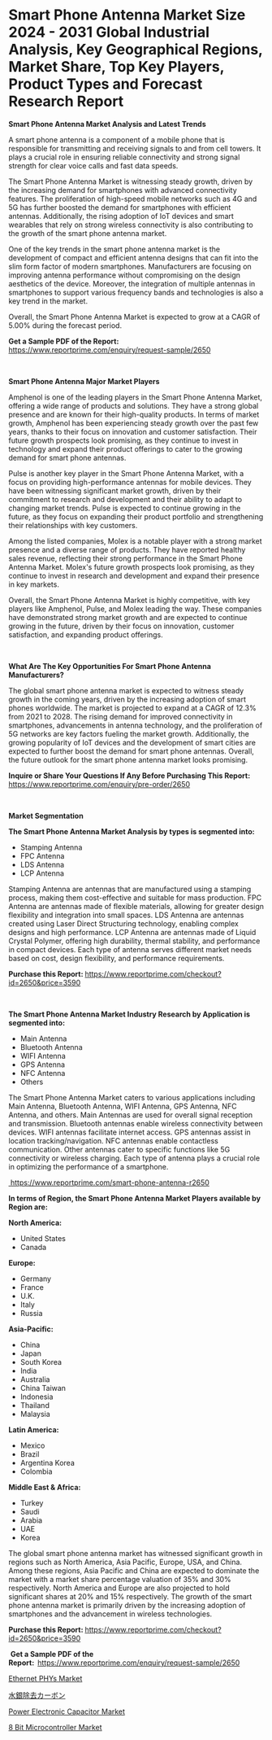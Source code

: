 <p><h1>Smart Phone Antenna Market Size 2024 - 2031 Global Industrial Analysis, Key Geographical Regions, Market Share, Top Key Players, Product Types and Forecast Research Report</h1></p><p><strong>Smart Phone Antenna Market Analysis and Latest Trends</strong></p>
<p><p>A smart phone antenna is a component of a mobile phone that is responsible for transmitting and receiving signals to and from cell towers. It plays a crucial role in ensuring reliable connectivity and strong signal strength for clear voice calls and fast data speeds.</p><p>The Smart Phone Antenna Market is witnessing steady growth, driven by the increasing demand for smartphones with advanced connectivity features. The proliferation of high-speed mobile networks such as 4G and 5G has further boosted the demand for smartphones with efficient antennas. Additionally, the rising adoption of IoT devices and smart wearables that rely on strong wireless connectivity is also contributing to the growth of the smart phone antenna market.</p><p>One of the key trends in the smart phone antenna market is the development of compact and efficient antenna designs that can fit into the slim form factor of modern smartphones. Manufacturers are focusing on improving antenna performance without compromising on the design aesthetics of the device. Moreover, the integration of multiple antennas in smartphones to support various frequency bands and technologies is also a key trend in the market.</p><p>Overall, the Smart Phone Antenna Market is expected to grow at a CAGR of 5.00% during the forecast period.</p></p>
<p><strong>Get a Sample PDF of the Report:&nbsp;</strong> <a href="https://www.reportprime.com/enquiry/request-sample/2650">https://www.reportprime.com/enquiry/request-sample/2650</a></p>
<p>&nbsp;</p>
<p><strong>Smart Phone Antenna Major Market Players</strong></p>
<p><p>Amphenol is one of the leading players in the Smart Phone Antenna Market, offering a wide range of products and solutions. They have a strong global presence and are known for their high-quality products. In terms of market growth, Amphenol has been experiencing steady growth over the past few years, thanks to their focus on innovation and customer satisfaction. Their future growth prospects look promising, as they continue to invest in technology and expand their product offerings to cater to the growing demand for smart phone antennas.</p><p>Pulse is another key player in the Smart Phone Antenna Market, with a focus on providing high-performance antennas for mobile devices. They have been witnessing significant market growth, driven by their commitment to research and development and their ability to adapt to changing market trends. Pulse is expected to continue growing in the future, as they focus on expanding their product portfolio and strengthening their relationships with key customers.</p><p>Among the listed companies, Molex is a notable player with a strong market presence and a diverse range of products. They have reported healthy sales revenue, reflecting their strong performance in the Smart Phone Antenna Market. Molex's future growth prospects look promising, as they continue to invest in research and development and expand their presence in key markets.</p><p>Overall, the Smart Phone Antenna Market is highly competitive, with key players like Amphenol, Pulse, and Molex leading the way. These companies have demonstrated strong market growth and are expected to continue growing in the future, driven by their focus on innovation, customer satisfaction, and expanding product offerings.</p></p>
<p>&nbsp;</p>
<p><strong>What Are The Key Opportunities For Smart Phone Antenna Manufacturers?</strong></p>
<p><p>The global smart phone antenna market is expected to witness steady growth in the coming years, driven by the increasing adoption of smart phones worldwide. The market is projected to expand at a CAGR of 12.3% from 2021 to 2028. The rising demand for improved connectivity in smartphones, advancements in antenna technology, and the proliferation of 5G networks are key factors fueling the market growth. Additionally, the growing popularity of IoT devices and the development of smart cities are expected to further boost the demand for smart phone antennas. Overall, the future outlook for the smart phone antenna market looks promising.</p></p>
<p><strong>Inquire or Share Your Questions If Any Before Purchasing This Report:</strong> <a href="https://www.reportprime.com/enquiry/pre-order/2650">https://www.reportprime.com/enquiry/pre-order/2650</a></p>
<p>&nbsp;</p>
<p><strong>Market Segmentation</strong></p>
<p><strong>The Smart Phone Antenna Market Analysis by types is segmented into:</strong></p>
<p><ul><li>Stamping Antenna</li><li>FPC Antenna</li><li>LDS Antenna</li><li>LCP Antenna</li></ul></p>
<p><p>Stamping Antenna are antennas that are manufactured using a stamping process, making them cost-effective and suitable for mass production. FPC Antenna are antennas made of flexible materials, allowing for greater design flexibility and integration into small spaces. LDS Antenna are antennas created using Laser Direct Structuring technology, enabling complex designs and high performance. LCP Antenna are antennas made of Liquid Crystal Polymer, offering high durability, thermal stability, and performance in compact devices. Each type of antenna serves different market needs based on cost, design flexibility, and performance requirements.</p></p>
<p><strong>Purchase this Report:&nbsp;</strong><a href="https://www.reportprime.com/checkout?id=2650&price=3590">https://www.reportprime.com/checkout?id=2650&price=3590</a></p>
<p>&nbsp;</p>
<p><strong>The Smart Phone Antenna Market Industry Research by Application is segmented into:</strong></p>
<p><ul><li>Main Antenna</li><li>Bluetooth Antenna</li><li>WIFI Antenna</li><li>GPS Antenna</li><li>NFC Antenna</li><li>Others</li></ul></p>
<p><p>The Smart Phone Antenna Market caters to various applications including Main Antenna, Bluetooth Antenna, WIFI Antenna, GPS Antenna, NFC Antenna, and others. Main Antennas are used for overall signal reception and transmission. Bluetooth antennas enable wireless connectivity between devices. WIFI antennas facilitate internet access. GPS antennas assist in location tracking/navigation. NFC antennas enable contactless communication. Other antennas cater to specific functions like 5G connectivity or wireless charging. Each type of antenna plays a crucial role in optimizing the performance of a smartphone.</p></p>
<p><a href="https://www.reportprime.com/smart-phone-antenna-r2650">&nbsp;https://www.reportprime.com/smart-phone-antenna-r2650</a></p>
<p><strong>In terms of Region, the Smart Phone Antenna Market Players available by Region are:</strong></p>
<p>
    <p> <strong> North America: </strong>
        <ul>
            <li>United States</li>
            <li>Canada</li>
        </ul>
        </p> 
    <p> <strong> Europe: </strong>
        <ul>
            <li>Germany</li>
            <li>France</li>
            <li>U.K.</li>
            <li>Italy</li>
            <li>Russia</li>
        </ul>
        </p> 
    <p> <strong> Asia-Pacific: </strong>
        <ul>
            <li>China</li>
            <li>Japan</li>
            <li>South Korea</li>
            <li>India</li>
            <li>Australia</li>
            <li>China Taiwan</li>
            <li>Indonesia</li>
            <li>Thailand</li>
            <li>Malaysia</li>
        </ul>
        </p> 
    <p> <strong> Latin America: </strong>
        <ul>
            <li>Mexico</li>
            <li>Brazil</li>
            <li>Argentina Korea</li>
            <li>Colombia</li>
        </ul>
        </p> 
    <p> <strong> Middle East & Africa: </strong>
        <ul>
            <li>Turkey</li>
            <li>Saudi</li>
            <li>Arabia</li>
            <li>UAE</li>
            <li>Korea</li>
        </ul>
    </p>
    </p>
<p><p>The global smart phone antenna market has witnessed significant growth in regions such as North America, Asia Pacific, Europe, USA, and China. Among these regions, Asia Pacific and China are expected to dominate the market with a market share percentage valuation of 35% and 30% respectively. North America and Europe are also projected to hold significant shares at 20% and 15% respectively. The growth of the smart phone antenna market is primarily driven by the increasing adoption of smartphones and the advancement in wireless technologies.</p></p>
<p><strong>Purchase this Report: </strong><a href="https://www.reportprime.com/checkout?id=2650&price=3590">https://www.reportprime.com/checkout?id=2650&price=3590</a></p>
<p>&nbsp;<strong>Get a Sample PDF of the Report:&nbsp;&nbsp;</strong><a href="https://www.reportprime.com/enquiry/request-sample/2650">https://www.reportprime.com/enquiry/request-sample/2650</a></p>
<p><strong></strong></p>
<p><p><a href="https://github.com/nandosuryapratama/Market-Research-Report-List-2/blob/main/ethernet-phys-market.md">Ethernet PHYs Market</a></p><p><a href="https://github.com/RodHoppe07/Market-Research-Report-List-3/blob/main/800255082914.md">水銀除去カーボン</a></p><p><a href="https://github.com/ofpaqrof92/Market-Research-Report-List-1/blob/main/power-electronic-capacitor-market.md">Power Electronic Capacitor Market</a></p><p><a href="https://github.com/HowardDelgaXXfnf/Market-Research-Report-List-1/blob/main/8-bit-microcontroller-market.md">8 Bit Microcontroller Market</a></p></p>
